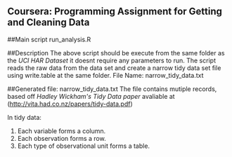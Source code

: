 Coursera: Programming Assignment for **Getting and Cleaning Data**
-------------------------------------------------------------------

##Main script
run_analysis.R

##Description
The above script should be execute from the same folder as the *UCI HAR Dataset* it doesnt require any parameters to run.
The script reads the raw data from the data set and create a narrow tidy data set file using write.table at the same folder.
File Name: narrow_tidy_data.txt

##Generated file: narrow_tidy_data.txt
The file contains mutiple records, based off *Hadley Wickham's Tidy Data paper* avaliable at (http://vita.had.co.nz/papers/tidy-data.pdf) 


In tidy data:

1. Each variable forms a column.
2. Each observation forms a row.
3. Each type of observational unit forms a table.


